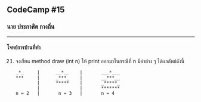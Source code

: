 ## CodeCamp #15

### นาย ประกาศิต กางถิ่น

---

#### โจทย์การบ้านที่ทำ

21. จงเขียน method draw (int n) ให้ print ออกมาในกรณีที่ n มีค่าต่าง ๆ ได้ผลลัพธ์ดังนี้

        _*_     |      __*__    |       ___*___
        ***     |      _***_    |       __***__
                |      *****    |       _*****_
                |               |       *******
        n = 2   |       n = 3   |       n = 4
